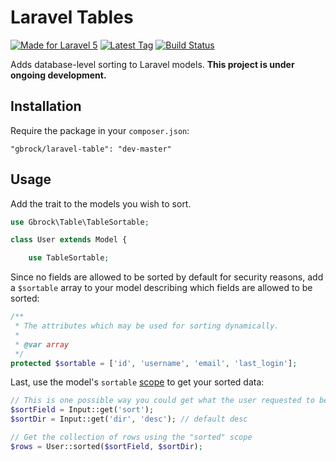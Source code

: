 # Laravel Tables
[![Made for Laravel 5](https://img.shields.io/badge/laravel-5.0-red.svg)](http://laravel.com/)
[![Latest Tag](https://img.shields.io/github/tag/gbrock/laravel-table.svg)](https://github.com/gbrock/laravel-table/releases)
[![Build Status](https://img.shields.io/travis/gbrock/laravel-table.svg)](https://travis-ci.org/gbrock/laravel-table)

Adds database-level sorting to Laravel models.  **This project is under ongoing development.**


## Installation

Require the package in your `composer.json`:

```
"gbrock/laravel-table": "dev-master"
```

## Usage

Add the trait to the models you wish to sort.

```php
use Gbrock\Table\TableSortable;

class User extends Model {

	use TableSortable;
```

Since no fields are allowed to be sorted by default for security reasons, add a `$sortable` array to your model 
describing which fields are allowed to be sorted:

```php
/**
 * The attributes which may be used for sorting dynamically.
 *
 * @var array
 */
protected $sortable = ['id', 'username', 'email', 'last_login'];
```

Last, use the model's `sortable` [scope](http://laravel.com/docs/5.0/eloquent#query-scopes) to get your sorted data:

```php
// This is one possible way you could get what the user requested to be sorted.
$sortField = Input::get('sort');
$sortDir = Input::get('dir', 'desc'); // default desc

// Get the collection of rows using the "sorted" scope
$rows = User::sorted($sortField, $sortDir);
```

